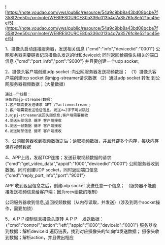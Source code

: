 ![https://note.youdao.com/yws/public/resource/54a9c9bb8a43bd08bcbe7f358f2ee50c/xmlnote/WEBRESOURCE80a336c013b4d7a3576fc8e521bc45ee/5](https://note.youdao.com/yws/public/resource/54a9c9bb8a43bd08bcbe7f358f2ee50c/xmlnote/WEBRESOURCE80a336c013b4d7a3576fc8e521bc45ee/5)

1、摄像头启动连接服务器，发送相关信息
{"cmd":"info","devicedid":"0001"}
公网服务器需要链表记录摄像头发送的fd和deviceid;
同时返回给摄像头相关的端口信息
{"cmd":"port_info","port":"9000"}
并且要创建一个udp socket;

2、摄像头客户端创建udp socket :向公网服务器发送视频数据；
    （1）摄像头客户端创建tcp socket 向mjpg-streamer请求数据
    （2）通过udp socket 转发 到公网服务器视频数据；（大量数据）

    通过一个线程：
    获取的mjp-streamer数据；
    1.客户端需要发送请求 GET /?action=stream ;
    2.客户端需要发送验证信息，发送<=2字节可以跳过
    3.mjpj-streamer返回头部信息;客户端需要接收
    4.发送头部信息 循环 客户端接收
    5.发送一帧数据 循环 客户端接收
    6.发送尾部信息 循环 客户端接收

3、公网服务器收到视频数据之后；读取视频数据，并且开辟多个内存，每块内存保存视频数据

4、APP上线，发起TCP连接；发送获取视频数据的请求
{"cmd":"get_video_data","appid":"1000","devicedid":"0001"}
公网服务器收到数据，同时创建UDP socket，同时返回端口信息
{"cmd":"reply_port_info","port":"9001"}

APP 收到返回信息之后，创建udp socket 发送任意一个信息；
（服务器不能直接发送视频信息给客户端；因为recv函数的限制）

公网服务器收到信息,返回视频数据（从内存读取，并发送）（涉及到两个socket操作，需要加锁）

5、ＡＰＰ控制信息摄像头旋转
ＡＰＰ　发送数据：｛"cmd":"control","action":"left","appid":"1000","deviceid":"0001"}
服务器收到数据：解析deviceid
遍历链表，找到对应摄像头的fd,向fd发送数据；
摄像头收到数据；解析action，并且做出相应

